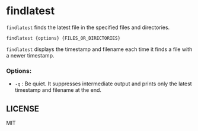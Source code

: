 findlatest
==========

`findlatest` finds the latest file in the specified files and directories.

```
findlatest {options} {FILES_OR_DIRECTORIES}
```

`findlatest` displays the timestamp and filename each time it finds a file with a newer timestamp.

### Options:

- `-q` : Be quiet. It suppresses intermediate output and prints only the latest timestamp and filename at the end.

## LICENSE

MIT
